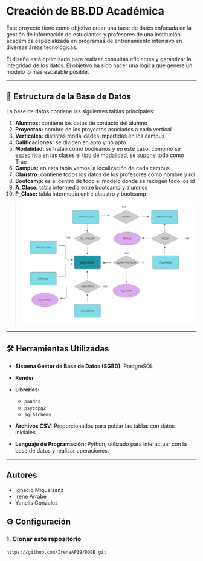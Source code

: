 # Creación de BB.DD Académica

Este proyecto tiene como objetivo crear una base de datos enfocada en la gestión de información de estudiantes y profesores de una institución académica especializada en programas de entrenamiento intensivo en diversas áreas tecnológicas. 

El diseño está optimizado para realizar consultas eficientes y garantizar la integridad de los datos. El objetivo ha sido hacer una lógica que genere un modelo lo más escalable posible.

---

## 📂 Estructura de la Base de Datos

La base de datos contiene las siguientes tablas principales:

1. **Alumnos:** contiene los datos de contacto del alumno
2. **Proyectos:** nombre de los proyectos asociados a cada vertical
3. **Verticales:** distintas modalidades impartidas en los campus
4. **Calificaciones:** se dividen en apto y no apto
5. **Modalidad:** se tratan como booleanos y en este caso, como no se especifica en las clases el tipo de modalidad, se supone todo como True
6. **Campus:** en esta tabla vemos la localización de cada campus
7. **Claustro:** contiene todos los datos de los profesores como nombre y rol
8. **Bootcamp:** es el centro de todo el modelo donde se recogen todo los id
9. **A_Clase:** tabla intermedia entre bootcamp y alumnos
10. **P_Clase:** tabla intermedia entre claustro y bootcamp

> ![Diagrama E/R](modelos/Modelo_ERD.png)
---

## 🛠️ Herramientas Utilizadas

- **Sistema Gestor de Base de Datos (SGBD):** PostgreSQL
- **Render**
- **Librerías:**  
  - `pandas`  
  - `psycopg2`
  - `sqlalchemy`
     
- **Archivos CSV:** Proporcionados para poblar las tablas con datos iniciales.  
- **Lenguaje de Programación:** Python, utilizado para interactuar con la base de datos y realizar operaciones.

---
## **Autores**
- Ignacio Miguelsanz
- Irene Arrabé
- Yanelis Gonzalez

## ⚙️ Configuración

### 1. Clonar este repositorio
```bash
https://github.com/IreneAP19/DDBB.git



